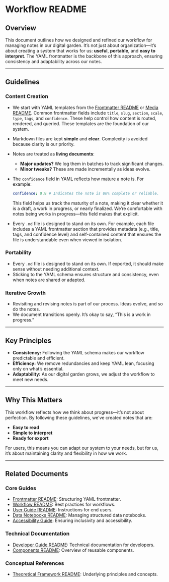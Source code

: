 # Workflow README

## Overview

This document outlines how we designed and refined our workflow for managing notes in our digital garden. It’s not just about organization—it’s about creating a system that works for us: **useful**, **portable**, and **easy to interpret**. The YAML frontmatter is the backbone of this approach, ensuring consistency and adaptability across our notes.

---

## Guidelines

### **Content Creation**

- We start with YAML templates from the
  [Frontmatter README](README^Frontmatter.md) or
  [Media README](README^Media.md). Common frontmatter fields include `title`, `slug`, `section`, `scale`, `type`, `tags`, and `confidence`. These help control how content is routed, rendered, and queried. These templates are the
  foundation of our system.
- Markdown files are kept **simple** and **clear**. Complexity is avoided because clarity is our priority.
- Notes are treated as **living documents**:
  - **Major updates?** We log them in batches to track significant changes.
  - **Minor tweaks?** These are made incrementally as ideas evolve.
- The `confidence` field in YAML reflects how mature a note is. For example:

  ```yaml
  confidence: 0.8 # Indicates the note is 80% complete or reliable.
  ```

  This field helps us track the maturity of a note, making it clear whether it is a draft, a work in progress, or nearly finalized. We’re comfortable with notes being works in progress—this field makes that explicit.

- Every `.md` file is designed to stand on its own. For example, each file includes a YAML frontmatter section that provides metadata (e.g., title, tags, and confidence level) and self-contained content that ensures the file is understandable even when viewed in isolation.

### **Portability**

- Every `.md` file is designed to stand on its own. If exported, it should make sense without needing additional context.
- Sticking to the YAML schema ensures structure and consistency, even when notes are shared or adapted.

### **Iterative Growth**

- Revisiting and revising notes is part of our process. Ideas evolve, and so do the notes.
- We document transitions openly. It’s okay to say, “This is a work in progress.”

---

## Key Principles

- **Consistency:** Following the YAML schema makes our workflow predictable and efficient.
- **Efficiency:** We remove redundancies and keep YAML lean, focusing only on what’s essential.
- **Adaptability:** As our digital garden grows, we adjust the workflow to meet new needs.

---

## Why This Matters

This workflow reflects how we think about progress—it’s not about perfection. By following these guidelines, we’ve created notes that are:

- **Easy to read**
- **Simple to interpret**
- **Ready for export**

For users, this means you can adapt our system to your needs, but for us, it’s about maintaining clarity and flexibility in how we work.

---

## Related Documents

### Core Guides

- [Frontmatter README](README^Frontmatter.md): Structuring YAML frontmatter.
- [Workflow README](README^Workflow.md): Best practices for workflows.
- [User Guide README](README^User_Guide.md): Instructions for end users.
- [Data Notebooks README](README^Data_Notebooks.md): Managing structured data notebooks.
- [Accessibility Guide](README^Accessibility_Guide.md): Ensuring inclusivity and accessibility.

### Technical Documentation

- [Developer Guide README](README^Developer_Guide.md): Technical documentation for developers.
- [Components README](README^Components.md): Overview of reusable components.

### Conceptual References

- [Theoretical Framework README](README^Theoretical_Framework.md): Underlying principles and concepts.
